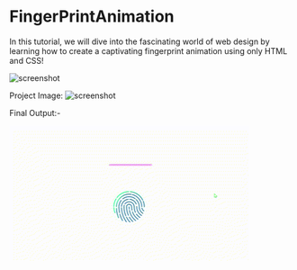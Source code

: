 # FingerPrintAnimation
In this tutorial, we will dive into the fascinating world of web design by learning how to create a captivating fingerprint animation using only HTML and CSS! 

![screenshot](show.png)


Project Image:
![screenshot](sleepy-mountains-5k-87.jpg)

Final Output:- 

<img align="center" src="https://github.com/SortedCoding/FingerPrintAnimation/blob/main/output.gif" alt="Coder GIF" >

